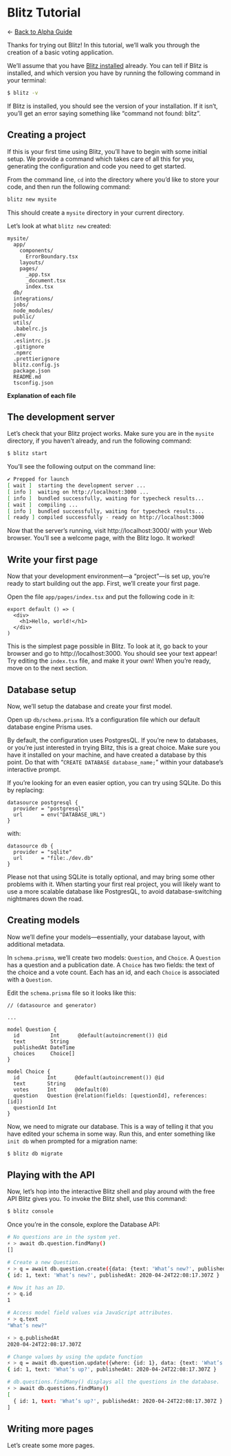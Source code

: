 # Blitz Tutorial

← [Back to Alpha Guide](https://github.com/blitz-js/blitz/blob/canary/USER_GUIDE.md)

Thanks for trying out Blitz! In this tutorial, we’ll walk you through the creation of a basic voting application.

We’ll assume that you have [Blitz installed](https://github.com/blitz-js/blitz/blob/canary/USER_GUIDE.md#blitz-app-development) already. You can tell if Blitz is installed, and which version you have by running the following command in your terminal:

```sh
$ blitz -v
```

If Blitz is installed, you should see the version of your installation. If it isn’t, you’ll get an error saying something like “command not found: blitz”.

## Creating a project

If this is your first time using Blitz, you’ll have to begin with some initial setup. We provide a command which takes care of all this for you, generating the configuration and code you need to get started.

From the command line, `cd` into the directory where you’d like to store your code, and then run the following command:

```sh
blitz new mysite
```

This should create a `mysite` directory in your current directory.

Let’s look at what `blitz new` created:

```
mysite/
  app/
    components/
      ErrorBoundary.tsx
    layouts/
    pages/
      _app.tsx
      _document.tsx
      index.tsx
  db/
  integrations/
  jobs/
  node_modules/
  public/
  utils/
  .babelrc.js
  .env
  .eslintrc.js
  .gitignore
  .npmrc
  .prettierignore
  blitz.config.js
  package.json
  README.md
  tsconfig.json
```

**Explanation of each file**

## The development server

Let’s check that your Blitz project works. Make sure you are in the `mysite` directory, if you haven’t already, and run the following command:

```sh
$ blitz start
```

You’ll see the following output on the command line:

```sh
✔ Prepped for launch
[ wait ]  starting the development server ...
[ info ]  waiting on http://localhost:3000 ...
[ info ]  bundled successfully, waiting for typecheck results...
[ wait ]  compiling ...
[ info ]  bundled successfully, waiting for typecheck results...
[ ready ] compiled successfully - ready on http://localhost:3000
```

Now that the server’s running, visit http://localhost:3000/ with your Web browser. You’ll see a welcome page, with the Blitz logo. It worked!

## Write your first page

Now that your development environment—a “project”—is set up, you’re ready to start building out the app. First, we’ll create your first page.

Open the file `app/pages/index.tsx` and put the following code in it:

```tsx
export default () => (
  <div>
    <h1>Hello, world!</h1>
  </div>
)
```

This is the simplest page possible in Blitz. To look at it, go back to your browser and go to http://localhost:3000. You should see your text appear! Try editing the `index.tsx` file, and make it your own! When you’re ready, move on to the next section.


## Database setup
Now, we’ll setup the database and create your first model.

Open up `db/schema.prisma`. It’s a configuration file which our default database engine Prisma uses.

By default, the configuration uses PostgresQL. If you’re new to databases, or you’re just interested in trying Blitz, this is a great choice. Make sure you have it installed on your machine, and have created a database by this point. Do that with “`CREATE DATABASE database_name;`” within your database’s interactive prompt.

If you’re looking for an even easier option, you can try using SQLite. Do this by replacing:

```
datasource postgresql {
  provider = "postgresql"
  url      = env("DATABASE_URL")
}
```

with:

```
datasource db {
  provider = "sqlite"
  url      = "file:./dev.db"
}
```

Please not that using SQLite is totally optional, and may bring some other problems with it. When starting your first real project, you will likely want to use a more scalable database like PostgresQL, to avoid database-switching nightmares down the road.

## Creating models

Now we’ll define your models—essentially, your database layout, with additional metadata.

In `schema.prisma`, we’ll create two models: `Question`, and `Choice`. A `Question` has a question and a publication date. A `Choice` has two fields: the text of the choice and a vote count. Each has an id, and each `Choice` is associated with a `Question`.

Edit the `schema.prisma` file so it looks like this:

```
// (datasource and generator)

...

model Question {
  id          Int      @default(autoincrement()) @id
  text        String
  publishedAt DateTime
  choices     Choice[]
}

model Choice {
  id         Int      @default(autoincrement()) @id
  text       String
  votes      Int      @default(0)
  question   Question @relation(fields: [questionId], references: [id])
  questionId Int
}
```

Now, we need to migrate our database. This is a way of telling it that you have edited your schema in some way. Run this, and enter something like `init db` when prompted for a migration name:

```sh
$ blitz db migrate
```


## Playing with the API

Now, let’s hop into the interactive Blitz shell and play around with the free API Blitz gives you. To invoke the Blitz shell, use this command:

```sh
$ blitz console
```

Once you’re in the console, explore the Database API:



```sh
# No questions are in the system yet.
⚡ > await db.question.findMany()
[]

# Create a new Question.
⚡ > q = await db.question.create({data: {text: 'What’s new?', publishedAt: new Date()}})
{ id: 1, text: 'What’s new?', publishedAt: 2020-04-24T22:08:17.307Z }

# Now it has an ID.
⚡ > q.id
1

# Access model field values via JavaScript attributes.
⚡ > q.text
"What’s new?"

⚡ > q.publishedAt
2020-04-24T22:08:17.307Z

# Change values by using the update function
⚡ > q = await db.question.update({where: {id: 1}, data: {text: 'What’s up?'}})
{ id: 1, text: 'What’s up?', publishedAt: 2020-04-24T22:08:17.307Z }

# db.questions.findMany() displays all the questions in the database.
⚡ > await db.questions.findMany()
[
  { id: 1, text: 'What’s up?', publishedAt: 2020-04-24T22:08:17.307Z }
]
```

## Writing more pages

Let’s create some more pages. 
